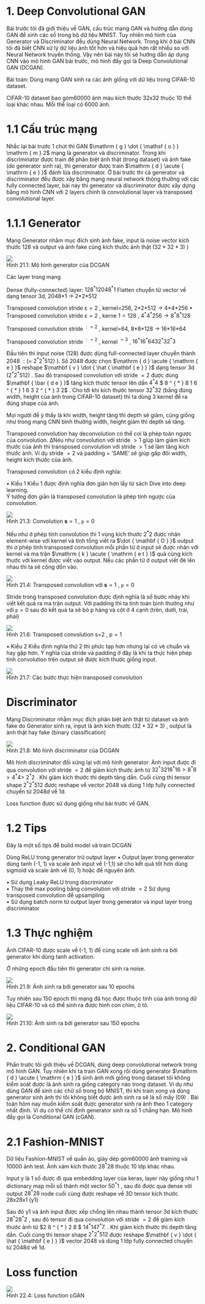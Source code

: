 

# 1. Deep Convolutional GAN

Bài trước tôi đã giới thiệu về GAN, cấu trúc mạng GAN và hướng dẫn dùng GAN để sinh các số trong bộ dữ liệu MNIST. Tuy nhiên mô hình của Generator và Discriminator đều dùng Neural Network. Trong khi ở bài CNN tôi đã biết CNN xử lý dữ liệu ảnh tốt hơn và hiệu quả hơn rất nhiều so với Neural Network truyền thống. Vậy nên bài này tôi sẽ hướng dẫn áp dụng CNN vào mô hình GAN bài trước, mô hình đấy gọi là Deep Convolutional GAN (DCGAN).

Bài toán: Dùng mạng GAN sinh ra các ảnh giống với dữ liệu trong CIFAR-10 dataset.

CIFAR-10 dataset bao $\mathrm { g \dot { o } m 6 0 0 0 0 }$ ảnh màu kích thước 32x32 thuộc 10 thể loại khác nhau. Mỗi thể loại có 6000 ảnh.

# 1.1 Cấu trúc mạng

Nhắc lại bài trước 1 chút thì GAN $\mathrm { g } \dot { \mathsf { o } } \mathrm { m } 2$ mạng là generator và discriminator. Trong khi discriminator được train để phân biệt ảnh thật (trong dataset) và ảnh fake (do generator sinh ra), thì generator được train $\mathrm { d } \acute { \mathrm { e } }$ đánh lừa discriminator. Ở bài trước thì cả generator và discriminator đều được xây bằng mạng neural network thông thường với các fully connected layer, bài này thì generator và discriminator được xây dựng bằng mô hình CNN với 2 layers chính là convolutional layer và transposed convolutional layer.

# 1.1.1 Generator

Mạng Generator nhằm mục đích sinh ảnh fake, input là noise vector kích thước 128 và output và ảnh fake cùng kích thước ảnh thật $( 3 2 * 3 2 * 3 )$ )

![](images/image1.jpg)  
Hình 21.1: Mô hình generator của DCGAN

Các layer trong mạng

Dense (fully-connected) layer: $1 2 8 ^ { * } 1  2 0 4 8 ^ { * } 1$ Flatten chuyển từ vector về dạng tensor 3d, 2048\*1 -> 2\*2\*512



Transposed convolution stride ${ \boldsymbol { \mathsf { \varepsilon } } } { = } 2$ , kernel=256, 2\*2\*512 -> 4\*4\*256 • Transposed convolution stride ${ \boldsymbol { \mathsf { \varepsilon } } } { = } 2$ , kerne $\scriptstyle 1 = 1 2 8$ , $4 ^ { * } 4 ^ { * } 2 5 6 \to 8 ^ { * } 8 ^ { * } 1 2 8$

Transposed convolution stride $^ { : = 2 }$ , kernel=64, 8\*8\*128 -> 16\*16\*64

Transposed convolution stride $^ { : = 2 }$ , kernel $^ { = 3 }$ , $1 6 ^ { * } 1 6 ^ { * } 6 4  3 2 ^ { * } 3 2 ^ { * } 3$

Đầu tiên thì input noise (128) được dùng full-connected layer chuyển thành $2 0 4 8 \ : ( =$ $2 ^ { * } 2 ^ { * } 5 1 2 )$ ). Số 2048 được chọn $\mathrm { d } \acute { \mathrm { e } }$ reshape $\mathbf { v } \dot { \hat { \mathbf { e } } }$ dạng tensor 3d $( 2 ^ { * } 2 ^ { * } 5 1 2 )$ . Sau đó transposed convolution với stride $= 2$ được dùng $\mathbf { \bar { d e } }$ tăng kích thước tensor lên dần $4 ^ { * } 4$ $ 8 ^ { * } 8  1 6 ^ { * } 1 6  3 2 ^ { * } 3 2$ . Cho tới khi kích thước tensor $3 2 ^ { * } 3 2$ (bằng đúng width, height của ảnh trong CIFAR-10 dataset) thì ta dùng 3 kernel để ra đúng shape của ảnh.

Mọi người để ý thấy là khi width, height tăng thì depth sẽ giảm, cũng giống như trong mạng CNN bình thường width, height giảm thì depth sẽ tăng.

Transposed convolution hay deconvolution có thể coi là phép toán ngược của convolution. $\mathrm { \Delta N } \mathrm { \acute { e } u }$ như convolution với stride $> 1$ giúp làm giảm kích thước của ảnh thì transposed convolution với stride $> 1$ sẽ làm tăng kích thước ảnh. Ví dụ stride $= 2$ và padding $=$ ’SAME’ sẽ giúp gấp đôi width, height kích thước của ảnh.

Transposed convolution có 2 kiểu định nghĩa:

• Kiểu 1 Kiểu 1 được định nghĩa đơn giản hơn lấy từ sách Dive into deep learning.   
Ý tưởng đơn giản là transposed convolution là phép tính ngược của convolution.

![](images/image2.jpg)  
Hình 21.3: Convolution $\mathbf { s } { = } 1$ , $\scriptstyle \mathtt { p } = 0$

Nếu như ở phép tính convolution thì 1 vùng kích thước $2 ^ { \ast } 2$ được nhân element-wise với kernel và tính tổng viết ra $\dot { \mathbf { O } }$ output thì $\dot { \sigma }$ phép tính transposed convolution mỗi phần tử ở input sẽ được nhân với kernel và ma trận $\mathrm { k } \acute { \mathrm { e t } }$ quả cùng kích thước với kernel được viết vào output. Nếu các phần tử ở output viết đè lên nhau thì ta sẽ cộng dồn vào.



![](images/image3.jpg)  
Hình 21.4: Transposed convolution với $\mathbf { s } { = } 1$ , $\mathtt { p } { = } 0$

Stride trong transposed convolution được định nghĩa là số bước nhảy khi viết kết quả ra ma trận output. Với padding thì ta tính toán bình thường như với $\mathtt { p } { = } 0$ sau đó kết quả ta sẽ bỏ p hàng và cột ở 4 cạnh (trên, dưới, trái, phải)

![](images/image4.jpg)  
Hình 21.6: Transposed convolution $\mathsf { s } \mathrm { = } 2$ , $\mathsf { p } { = } 1$

• Kiểu 2 Kiểu định nghĩa thứ 2 thì phức tạp hơn nhưng lại có vẻ chuẩn và hay gặp hơn. Ý nghĩa của stride và padding ở đây là khi ta thực hiện phép tính convolution trên output sẽ được kích thước giống input.

![](images/image5.jpg)  
Hình 21.7: Các bước thực hiện transposed convolution



# Discriminator

Mạng Discriminator nhằm mục đích phân biệt ảnh thật từ dataset và ảnh fake do Generator sinh ra, input là ảnh kích thước $( 3 2 * 3 2 * 3 )$ , output là ảnh thật hay fake (binary classification)

![](images/image6.jpg)  
Hình 21.8: Mô hình discriminator của DCGAN

Mô hình discriminator đối xứng lại với mô hình generator. Ảnh input được đi qua convolution với stride $= 2$ để giảm kích thước ảnh từ $3 2 ^ { * } 3 2  1 6 ^ { * } 1 6 > 8 ^ { * } 8 > 4 ^ { * } 4 >$ $2 ^ { \ast } 2$ . Khi giảm kích thước thì depth tăng dần. Cuối cùng thì tensor shape $2 ^ { * } 2 ^ { * } 5 1 2$ được reshape về vector 2048 và dùng 1 lớp fully connected chuyển từ 2048d về 1d.

Loss function được sử dụng giống như bài trước về GAN.

# 1.2 Tips

Đây là một số tips để build model và train DCGAN

Dùng ReLU trong generator trừ output layer • Output layer trong generator dùng tanh (-1, 1) và scale ảnh input về (-1,1) sẽ cho kết quả tốt hơn dùng sigmoid và scale ảnh về (0, 1) hoặc để nguyên ảnh.

• Sử dụng Leaky ReLU trong discriminator   
• Thay thế max pooling bằng convolution với stride $= 2$ Sử dụng transposed convolution để upsampling   
• Sử dụng batch norm từ output layer trong generator và input layer trong   
discriminator

# 1.3 Thực nghiệm

Ảnh CIFAR-10 được scale về (-1, 1) để cùng scale với ảnh sinh ra bởi generator khi dùng tanh activation.

Ở những epoch đầu tiên thì generator chỉ sinh ra noise.



![](images/image7.jpg)  
Hình 21.9: Ảnh sinh ra bởi generator sau 10 epochs

Tuy nhiên sau 150 epoch thì mạng đã học được thuộc tính của ảnh trong dữ liệu CIFAR-10 và có thể sinh ra được hình con chim, ô tô.

![](images/image8.jpg)  
Hình 21.10: Ảnh sinh ra bởi generator sau 150 epochs

# 2. Conditional GAN

Phần trước tôi giới thiệu về DCGAN, dùng deep convolutional network trong mô hình GAN. Tuy nhiên khi ta train GAN xong rồi dùng generator $\mathrm { d } \acute { \mathrm { e } }$ sinh ảnh mới giống trong dataset tôi không kiểm soát được là ảnh sinh ra giống category nào trong dataset. Ví dụ như dùng GAN để sinh các chữ số trong bộ MNIST, thì khi train xong và dùng generator sinh ảnh thì tôi không biết được ảnh sinh ra sẽ là số mấy $( 0  9 )$ . Bài toán hôm nay muốn kiểm soát được generator sinh ra ảnh theo 1 category nhất định. Ví dụ có thể chỉ định generator sinh ra số 1 chẳng hạn. Mô hình đấy gọi là Conditional GAN (cGAN).

# 2.1 Fashion-MNIST

Dữ liệu Fashion-MNIST về quần áo, giày dép $\mathrm { g \dot { o } m 6 0 0 0 0 }$ ảnh training và 10000 ảnh test. Ảnh xám kích thước $2 8 ^ { \ast } 2 8$ thuộc 10 lớp khác nhau.





Input y là 1 số được đi qua embedding layer của keras, layer này giống như 1 dictionary map mỗi số thành một vector $5 0 ^ { * } 1$ , sau đó được qua dense với output $2 8 ^ { \ast } 2 8$ node cuối cùng được reshape về 3D tensor kích thước $2 8 \mathrm { x } 2 8 \mathrm { x } 1$ (y1)

Sau đó y1 và ảnh input được xếp chồng lên nhau thành tensor 3d kích thước $2 8 ^ { * } 2 8 ^ { * } 2$ , sau đó tensor đi qua convolution với stride $= 2$ để giảm kích thước ảnh từ $2 8 ^ { * } 2 8 $ $1 4 ^ { * } 1 4  7 ^ { * } 7 .$ . Khi giảm kích thước thì depth tăng dần. Cuối cùng thì tensor shape $2 ^ { * } 2 ^ { * } 5 1 2$ được reshape $\mathbf { v } \dot { \hat { \mathbf { e } } }$ vector 2048 và dùng 1 lớp fully connected chuyển từ 2048d về 1d.

# Loss function

![](images/image9.jpg)  
Hình 22.4: Loss function cGAN